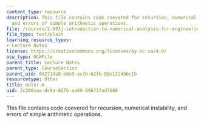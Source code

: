 ```yaml
---
content_type: resource
description: This file contains code coevered for recursion, numerical instability,
  and errors of simple arithmetic operations.
file: /courses/2-993j-introduction-to-numerical-analysis-for-engineering-13-002j-spring-2005/2c306caadc9a82fbaa6969b71fad7688_euler.m
file_type: text/plain
learning_resource_types:
- Lecture Notes
license: https://creativecommons.org/licenses/by-nc-sa/4.0/
ocw_type: OCWFile
parent_title: Lecture Notes
parent_type: CourseSection
parent_uid: 0d2719e8-b8e8-acfb-62fb-88e13249bc1b
resourcetype: Other
title: euler.m
uid: 2c306caa-dc9a-82fb-aa69-69b71fad7688
---
```

This file contains code coevered for recursion, numerical instability, and errors of simple arithmetic operations.